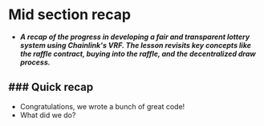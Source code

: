 # Mid section recap
- ***A recap of the progress in developing a fair and transparent lottery system using Chainlink's VRF. The lesson revisits key concepts like the raffle contract, buying into the raffle, and the decentralized draw process.***

## ### Quick recap
- Congratulations, we wrote a bunch of great code!
- What did we do?

>> 